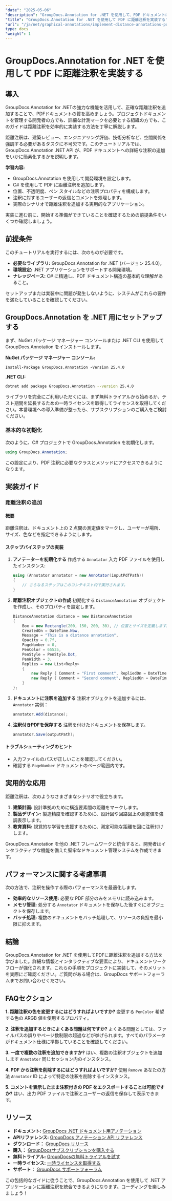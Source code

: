 ```yaml
---
"date": "2025-05-06"
"description": "GroupDocs.Annotation for .NET を使用して、PDF ドキュメントに正確な距離注釈を追加する方法を学びます。このガイドでは、セットアップ、構成、そして実践的な応用例について説明します。"
"title": "GroupDocs.Annotation for .NET を使用して PDF に距離注釈を実装する"
"url": "/ja/net/graphical-annotations/implement-distance-annotations-pdfs-groupdocs-dotnet/"
type: docs
"weight": 1
---
```


# GroupDocs.Annotation for .NET を使用して PDF に距離注釈を実装する

## 導入

GroupDocs.Annotation for .NETの強力な機能を活用して、正確な距離注釈を追加することで、PDFドキュメントの質を高めましょう。プロジェクトドキュメントを管理する開発者の方でも、詳細な計測マークを必要とする組織の方でも、このガイドは距離注釈を効率的に実装する方法を丁寧に解説します。

距離注釈は、建築レビュー、エンジニアリング評価、技術分析など、空間関係を強調する必要があるタスクに不可欠です。このチュートリアルでは、GroupDocs.Annotation .NET API が、PDF ドキュメントへの詳細な注釈の追加をいかに簡素化するかを説明します。

**学習内容:**
- GroupDocs.Annotation を使用して開発環境を設定します。
- C# を使用して PDF に距離注釈を追加します。
- 位置、不透明度、ペン スタイルなどの注釈プロパティを構成します。
- 注釈に対するユーザーの返信とコメントを処理します。
- 実際のシナリオで距離注釈を追加する実用的なアプリケーション。

実装に進む前に、開始する準備ができていることを確認するための前提条件をいくつか確認しましょう。

## 前提条件

このチュートリアルを実行するには、次のものが必要です。
- **必要なライブラリ:** GroupDocs.Annotation for .NET (バージョン 25.4.0)。
- **環境設定:** .NET アプリケーションをサポートする開発環境。
- **ナレッジベース:** C# に精通し、PDF ドキュメント構造の基本的な理解があること。

セットアップまたは実装中に問題が発生しないように、システムがこれらの要件を満たしていることを確認してください。

## GroupDocs.Annotation を .NET 用にセットアップする

まず、NuGet パッケージ マネージャー コンソールまたは .NET CLI を使用して GroupDocs.Annotation をインストールします。

**NuGet パッケージ マネージャー コンソール:**
```shell
Install-Package GroupDocs.Annotation -Version 25.4.0
```

**.NET CLI:**
```bash
dotnet add package GroupDocs.Annotation --version 25.4.0
```

ライブラリを完全にご利用いただくには、まず無料トライアルから始めるか、テスト期間を延長するための一時ライセンスを取得してライセンスを取得してください。本番環境への導入準備が整ったら、サブスクリプションのご購入をご検討ください。

### 基本的な初期化

次のように、C# プロジェクトで GroupDocs.Annotation を初期化します。
```csharp
using GroupDocs.Annotation;
```

この設定により、PDF 注釈に必要なクラスとメソッドにアクセスできるようになります。

## 実装ガイド

### 距離注釈の追加

#### 概要

距離注釈は、ドキュメント上の 2 点間の測定値をマークし、ユーザーが場所、サイズ、色などを指定できるようにします。

#### ステップバイステップの実装
1. **アノテーターを初期化する**
   作成する `Annotator` 入力 PDF ファイルを使用したインスタンス:
   ```csharp
   using (Annotator annotator = new Annotator(inputPdfPath))
   {
       // さらなるステップはこのコンテキスト内で実行されます。
   }
   ```
2. **距離注釈オブジェクトの作成**
   初期化する `DistanceAnnotation` オブジェクトを作成し、そのプロパティを設定します。
   ```csharp
   DistanceAnnotation distance = new DistanceAnnotation
   {
       Box = new Rectangle(200, 150, 200, 30), // 位置とサイズを定義します。
       CreatedOn = DateTime.Now,
       Message = "This is a distance annotation",
       Opacity = 0.7f,
       PageNumber = 0,
       PenColor = 65535,
       PenStyle = PenStyle.Dot,
       PenWidth = 3,
       Replies = new List<Reply>
       {
           new Reply { Comment = "First comment", RepliedOn = DateTime.Now },
           new Reply { Comment = "Second comment", RepliedOn = DateTime.Now }
       }
   };
   ```
3. **ドキュメントに注釈を追加する**
   注釈オブジェクトを追加するには、 `Annotator` 実例：
   ```csharp
   annotator.Add(distance);
   ```
4. **注釈付きPDFを保存する**
   注釈を付けたドキュメントを保存します。
   ```csharp
   annotator.Save(outputPath);
   ```

#### トラブルシューティングのヒント
- 入力ファイルのパスが正しいことを確認してください。
- 確認する `PageNumber` ドキュメントのページ範囲内です。

## 実用的な応用

距離注釈は、次のようなさまざまなシナリオで役立ちます。
1. **建築計画:** 設計準拠のために構造要素間の距離をマークします。
2. **製品デザイン:** 製造精度を確認するために、設計図や回路図上の測定値を強調表示します。
3. **教育資料:** 視覚的な学習を支援するために、測定可能な距離を図に注釈付けします。

GroupDocs.Annotation を他の .NET フレームワークと統合すると、開発者はインタラクティブな機能を備えた堅牢なドキュメント管理システムを作成できます。

## パフォーマンスに関する考慮事項

次の方法で、注釈を操作する際のパフォーマンスを最適化します。
- **効率的なリソース使用:** 必要な PDF 部分のみをメモリに読み込みます。
- **メモリ管理:** 処分する `Annotator` ドキュメントを保存した後すぐにオブジェクトを保存します。
- **バッチ処理:** 複数のドキュメントをバッチ処理して、リソースの負担を最小限に抑えます。

## 結論

GroupDocs.Annotation for .NET を使用してPDFに距離注釈を追加する方法を学びました。詳細な情報とインタラクティブな要素により、ドキュメントワークフローが強化されます。これらの手順をプロジェクトに実装して、そのメリットを実際にご確認ください。ご質問がある場合は、GroupDocs サポートフォーラムまでお問い合わせください。

## FAQセクション

**1. 距離注釈の色を変更するにはどうすればよいですか?**
   変更する `PenColor` 希望する色の ARGB 値を使用するプロパティ。

**2. 注釈を追加するときによくある問題は何ですか?**
   よくある問題としては、ファイルパスの誤りやページ数制限の超過などが挙げられます。すべてのパラメータがドキュメント仕様に準拠していることを確認してください。

**3. 一度で複数の注釈を追加できますか?**
   はい、複数の注釈オブジェクトを追加します `Annotator` 同じセッション内のインスタンス。

**4. PDF から注釈を削除するにはどうすればよいですか?**
   使用 `Remove` あなたの方法 `Annotator` ID によって特定の注釈を削除するインスタンス。

**5. コメントを表示したまま注釈付きの PDF をエクスポートすることは可能ですか?**
   はい、出力 PDF ファイルで注釈とユーザーの返信を保存して表示できます。

## リソース
- **ドキュメント:** [GroupDocs .NET ドキュメント用アノテーション](https://docs.groupdocs.com/annotation/net/)
- **APIリファレンス:** [GroupDocs アノテーション API リファレンス](https://reference.groupdocs.com/annotation/net/)
- **ダウンロード：** [GroupDocs リリース](https://releases.groupdocs.com/annotation/net/)
- **購入：** [GroupDocsサブスクリプションを購入する](https://purchase.groupdocs.com/buy)
- **無料トライアル:** [GroupDocsの無料トライアルを試す](https://releases.groupdocs.com/annotation/net/)
- **一時ライセンス:** [一時ライセンスを取得する](https://purchase.groupdocs.com/temporary-license/)
- **サポート：** [GroupDocs サポートフォーラム](https://forum.groupdocs.com/c/annotation/) 

この包括的なガイドに従うことで、GroupDocs.Annotation を使用して .NET アプリケーションに距離注釈を統合できるようになります。コーディングを楽しみましょう！